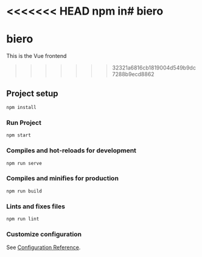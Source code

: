 <<<<<<< HEAD
npm in# biero
=======
# biero
This is the Vue frontend
>>>>>>> 32321a6816cb1819004d549b9dc7288b9ecd8862

## Project setup
```
npm install
```
### Run Project
``` 
npm start
```

### Compiles and hot-reloads for development
```
npm run serve
```

### Compiles and minifies for production
```
npm run build
```

### Lints and fixes files
```
npm run lint
```

### Customize configuration
See [Configuration Reference](https://cli.vuejs.org/config/).
